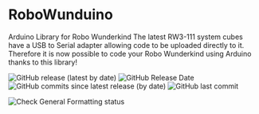 # RoboWunduino
Arduino Library for Robo Wunderkind
The latest RW3-111 system cubes have a USB to Serial adapter allowing code to be uploaded directly to it.
Therefore it is now possible to code your Robo Wunderkind using Arduino thanks to this library!


![GitHub release (latest by date)](https://img.shields.io/github/v/release/Robo-Wunderkind/RoboWunduino)
![GitHub Release Date](https://img.shields.io/github/release-date/Robo-Wunderkind/RoboWunduino)
![GitHub commits since latest release (by date)](https://img.shields.io/github/commits-since/Robo-Wunderkind/RoboWunduino/latest)
![GitHub last commit](https://img.shields.io/github/last-commit/Robo-Wunderkind/RoboWunduino)

![Check General Formatting status](https://github.com/Robo-Wunderkind/RoboWunduino)
